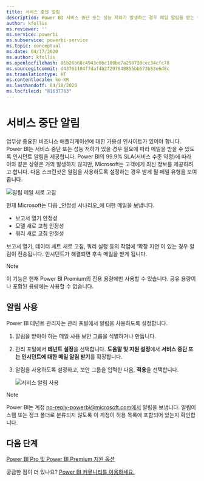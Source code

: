 ```yaml
---
title: 서비스 중단 알림
description: Power BI 서비스 중단 또는 성능 저하가 발생하는 경우 메일 알림을 받는 방법을 알아봅니다.
author: kfollis
ms.reviewer: ''
ms.service: powerbi
ms.subservice: powerbi-service
ms.topic: conceptual
ms.date: 04/17/2020
ms.author: kfollis
ms.openlocfilehash: 85b26b68c4943e0bc100be7a298730cec34cfc78
ms.sourcegitcommit: d43761104f7daf4b2f297648855bb573b53e6d8c
ms.translationtype: HT
ms.contentlocale: ko-KR
ms.lasthandoff: 04/18/2020
ms.locfileid: "81637763"
---
```

# <a name="service-interruption-notifications"></a>서비스 중단 알림

업무상 중요한 비즈니스 애플리케이션에 대한 가용성 인사이트가 있어야 합니다. Power BI는 서비스 중단 또는 성능 저하가 있을 경우 필요에 따라 메일을 받을 수 있도록 인시던트 알림을 제공합니다. Power BI의 99.9% SLA(서비스 수준 약정)에 따라 이와 같은 상황은 거의 발생하지 않지만, Microsoft는 고객에게 최신 정보를 제공하려고 합니다. 다음 스크린샷은 알림을 사용하도록 설정하는 경우 받게 될 메일 유형을 보여 줍니다.

![알림 메일 새로 고침](media/service-interruption-notifications/refresh-notification-email.png)

현재 Microsoft는 다음 _안정성 시나리오_에 대한 메일을 보냅니다.

- 보고서 열기 안정성
- 모델 새로 고침 안정성
- 쿼리 새로 고침 안정성

보고서 열기, 데이터 세트 새로 고침, 쿼리 실행 등의 작업에 ‘확장 지연’이 있는 경우 알림이 전송됩니다.  인시던트가 해결되면 후속 메일을 받게 됩니다.

> [!NOTE]
> 이 기능은 현재 Power BI Premium의 전용 용량에만 사용할 수 있습니다. 공유 용량이나 포함된 용량에는 사용할 수 없습니다.





## <a name="enable-notifications"></a>알림 사용

Power BI 테넌트 관리자는 관리 포털에서 알림을 사용하도록 설정합니다.

1. 알림을 받아야 하는 메일 사용 보안 그룹을 식별하거나 만듭니다.

1. 관리 포털에서 **테넌트 설정**을 선택합니다. **도움말 및 지원 설정**에서 **서비스 중단 또는 인시던트에 대한 메일 알림 받기**를 확장합니다.

1. 알림을 사용하도록 설정하고, 보안 그룹을 입력한 다음, **적용**을 선택합니다.

    ![서비스 알림 사용](media/service-interruption-notifications/enable-notifications.png)

> [!NOTE]
> Power BI는 계정 no-reply-powerbi@microsoft.com에서 알림을 보냅니다. 알림이 스팸 또는 정크 폴더로 분류되지 않도록 이 계정이 허용 목록에 포함되어 있는지 확인합니다.

## <a name="next-steps"></a>다음 단계

[Power BI Pro 및 Power BI Premium 지원 옵션](service-support-options.md)

궁금한 점이 더 있나요? [Power BI 커뮤니티를 이용하세요.](https://community.powerbi.com/)
